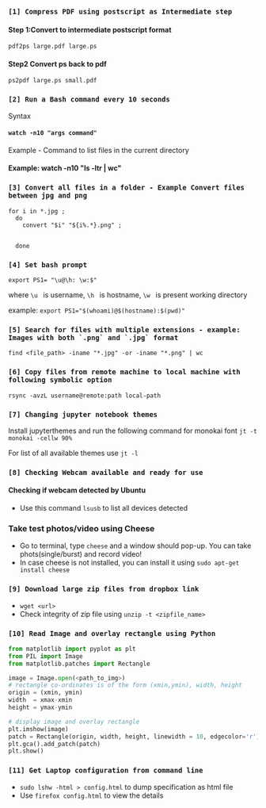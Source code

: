 

### ``` [1] Compress PDF using postscript as Intermediate step ```

#### Step 1:Convert to intermediate postscript format
`pdf2ps large.pdf large.ps`


#### Step2 Convert ps back to pdf
`ps2pdf large.ps small.pdf`



### ``` [2] Run a Bash command every 10 seconds ```

Syntax
#### ```watch -n10 "args command"```

Example - Command to list files in the current directory
#### Example: watch -n10 "ls -ltr | wc"




### ``` [3] Convert all files in a folder - Example Convert files between jpg and png ```

```
for i in *.jpg ; 
  do 
    convert "$i" "${i%.*}.png" ; 
    
    
  done
```




### ``` [4] Set bash prompt                           ```

```export PS1= "\u@\h: \w:$"```

where ```\u ``` is username,
      ```\h ``` is hostname,
      ```\w ``` is present working directory
      
      
example: ```export PS1="$(whoami)@$(hostname):$(pwd)" ```
      


### ``` [5] Search for files with multiple extensions - example: Images with both `.png` and `.jpg` format ```

``` find <file_path> -iname "*.jpg" -or -iname "*.png" | wc ```


### ```[6] Copy files from remote machine to local machine with following symbolic option```

``` rsync -avzL username@remote:path local-path ```



### ```[7] Changing jupyter notebook themes ```

Install jupyterthemes and run the following command for monokai font
```jt -t monokai -cellw 90% ```


For list of all available themes use ```jt -l```



### ```[8] Checking Webcam available and ready for use ```

#### **Checking  if webcam detected by Ubuntu**

- Use this command `lsusb` to list all devices detected


### **Take test photos/video using Cheese**

- Go to terminal, type `cheese` and a window should pop-up. You can take phots(single/burst) and record video!
- In case cheese is not installed, you can install it using `sudo apt-get install cheese`


### ```[9] Download large zip files from dropbox link```

- `wget <url>`
- Check integrity of zip file using `unzip -t <zipfile_name>`


### ```[10] Read Image and overlay rectangle using Python```

```python
from matplotlib import pyplot as plt
from PIL import Image
from matplotlib.patches import Rectangle

image = Image.open(<path_to_img>)
# rectangle co-ordinates is of the form (xmin,ymin), width, height
origin = (xmin, ymin)
width  = xmax-xmin
height = ymax-ymin

# display image and overlay rectangle
plt.imshow(image)
patch = Rectangle(origin, width, height, linewidth = 10, edgecolor='r')
plt.gca().add_patch(patch)
plt.show()

```

### ```[11] Get Laptop configuration from command line```

- `sudo lshw -html > config.html` to dump specification as html file
- Use `firefox config.html` to view the details



